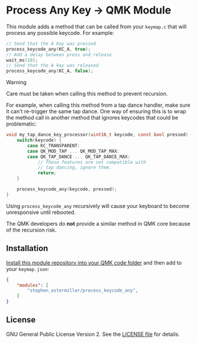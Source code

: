 # Process Any Key → QMK Module

This module adds a method that can be called from your `keymap.c` that will process any possible keycode. For example:

```c
// Send that the A key was pressed
process_keycode_any(KC_A, true);
// Add a delay between press and release
wait_ms(10);
// Send that the A key was released
process_keycode_any(KC_A, false);
```

> [!WARNING]
> Care must be taken when calling this method to prevent recursion.

For example, when calling this method from a tap dance handler, make sure it can't
re-trigger the same tap dance. One way of ensuring this is to wrap the method call
in another method that ignores keycodes that could be problematic:

```c
void my_tap_dance_key_processor(uint16_t keycode, const bool pressed) {
    switch(keycode) {
        case KC_TRANSPARENT:
        case QK_MOD_TAP ... QK_MOD_TAP_MAX:
        case QK_TAP_DANCE ... QK_TAP_DANCE_MAX:
            // These features are not compatible with
            // tap dancing, ignore them.
            return;
    }

    process_keycode_any(keycode, pressed);
}
```

Using `process_keycode_any` recursively will cause your keyboard to become unresponsive until rebooted.

The QMK developers do **not** provide a similar method in QMK core because of the recursion risk.

## Installation

[Install this module repository into your QMK code folder](../) and then add to your `keymap.json`:

```json
{
    "modules": [
        "stephen_ostermiller/process_keycode_any",
    ]
}
```

## License

 GNU General Public License Version 2. See the [LICENSE file](../LICENSE.txt) for details.
